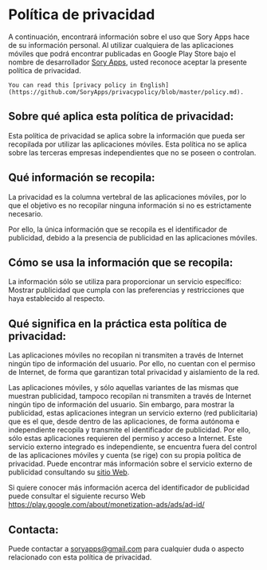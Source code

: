 # Política de privacidad
A continuación, encontrará información sobre el uso que Sory Apps hace de su información personal. Al utilizar cualquiera de las aplicaciones móviles que podrá encontrar publicadas en Google Play Store bajo el nombre de desarrollador [Sory Apps](https://play.google.com/store/apps/developer?id=Sory+Apps), usted reconoce aceptar la presente política de privacidad.

```
You can read this [privacy policy in English](https://github.com/SoryApps/privacypolicy/blob/master/policy.md).
```

## Sobre qué aplica esta política de privacidad:
Esta política de privacidad se aplica sobre la información que pueda ser recopilada por utilizar las aplicaciones móviles. Esta política no se aplica sobre las terceras empresas independientes que no se poseen o controlan.

## Qué información se recopila:
La privacidad es la columna vertebral de las aplicaciones móviles, por lo que el objetivo es no recopilar ninguna información si no es estrictamente necesario.

Por ello, la única información que se recopila es el identificador de publicidad, debido a la presencia de publicidad en las aplicaciones móviles.

## Cómo se usa la información que se recopila:
La información sólo se utiliza para proporcionar un servicio específico: Mostrar publicidad que cumpla con las preferencias y restricciones que haya establecido al respecto.

## Qué significa en la práctica esta política de privacidad:
Las aplicaciones móviles no recopilan ni transmiten a través de Internet ningún tipo de información del usuario. Por ello, no cuentan con el permiso de Internet, de forma que garantizan total privacidad y aislamiento de la red.

Las aplicaciones móviles, y sólo aquellas variantes de las mismas que muestran publicidad, tampoco recopilan ni transmiten a través de Internet ningún tipo de información del usuario. Sin embargo, para mostrar la publicidad, estas aplicaciones integran un servicio externo (red publicitaria) que es el que, desde dentro de las aplicaciones, de forma autónoma e independiente recopila y transmite el identificador de publicidad. Por ello, sólo estas aplicaciones requieren del permiso y acceso a Internet. Este servicio externo integrado es independiente, se encuentra fuera del control de las aplicaciones móviles y cuenta (se rige) con su propia política de privacidad. Puede encontrar más información sobre el servicio externo de publicidad consultando su [sitio Web](https://admob.google.com/).

Si quiere conocer más información acerca del identificador de publicidad puede consultar el siguiente recurso Web https://play.google.com/about/monetization-ads/ads/ad-id/

## Contacta:
Puede contactar a [soryapps@gmail.com](mailto:soryapps@gmail.com) para cualquier duda o aspecto relacionado con esta política de privacidad.

